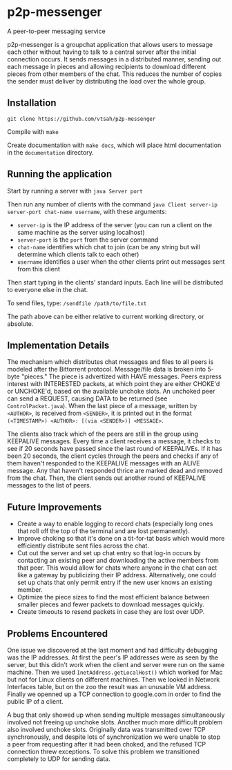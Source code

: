 # p2p-messenger
A peer-to-peer messaging service

p2p-messenger is a groupchat application that allows users to message each other without having to talk to a central server after the initial connection occurs. It sends messages in a distributed manner, sending out each message in pieces and allowing recipients to download different pieces from other members of the chat. This reduces the number of copies the sender must deliver by distributing the load over the whole group.

## Installation

`git clone https://github.com/vtsah/p2p-messenger`

Compile with `make`

Create documentation with `make docs`, which will place html documentation in the `documentation` directory.

## Running the application

Start by running a server with `java Server port`

Then run any number of clients with the command `java Client server-ip server-port chat-name username`, with these arguments:

* `server-ip` is the IP address of the server (you can run a client on the same machine as the server using localhost)
* `server-port` is the `port` from the server command
* `chat-name` identifies which chat to join (can be any string but will determine which clients talk to each other)
* `username` identifies a user when the other clients print out messages sent from this client

Then start typing in the clients' standard inputs. Each line will be distributed to everyone else in the chat.

To send files, type:
`/sendfile /path/to/file.txt`

The path above can be either relative to current working directory, or absolute.

## Implementation Details

The mechanism which distributes chat messages and files to all peers is modeled after the Bittorrent protocol.
Message/file data is broken into 5-byte "pieces." The piece is advertized with HAVE messages. Peers express interest with INTERESTED packets, at which point they are either CHOKE'd or UNCHOKE'd, based on the available unchoke slots. An unchoked peer can send a REQUEST, causing DATA to be returned (see `ControlPacket.java`).
When the last piece of a message, written by `<AUTHOR>`, is received from `<SENDER>`, it is printed out in the format `(<TIMESTAMP>) <AUTHOR>: [(via <SENDER>)] <MESSAGE>`.

The clients also track which of the peers are still in the group using KEEPALIVE messages. Every time a client receives a message, it checks to see if 20 seconds have passed since the last round of KEEPALIVEs. If it has been 20 seconds, the client cycles through the peers and checks if any of them haven't responded to the KEEPALIVE messages with an ALIVE message. Any that haven't responded thrice are marked dead and removed from the chat. Then, the client sends out another round of KEEPALIVE messages to the list of peers.

## Future Improvements

* Create a way to enable logging to record chats (especially long ones that roll off the top of the terminal and are lost permanently).
* Improve choking so that it's done on a tit-for-tat basis which would more efficiently distribute sent files across the chat.
* Cut out the server and set up chat entry so that log-in occurs by contacting an existing peer and downloading the active members from that peer. This would allow for chats where anyone in the chat can act like a gateway by publicizing their IP address. Alternatively, one could set up chats that only permit entry if the new user knows an existing member.
* Optimize the piece sizes to find the most efficient balance between smaller pieces and fewer packets to download messages quickly.
* Create timeouts to resend packets in case they are lost over UDP.

## Problems Encountered

One issue we discovered at the last moment and had difficulty debugging was the IP addresses. At first the peer's IP addresses were as seen by the server, but this didn't work when the client and server were run on the same machine. Then we used `InetAddress.getLocalHost()` which worked for Mac but not for Linux clients on different machines. Then we looked in Network Interfaces table, but on the zoo the result was an unusable VM address. Finally we openned up a TCP connection to google.com in order to find the public IP of a client.

A bug that only showed up when sending multiple messages simultaneously involved not freeing up unchoke slots.
Another much more difficult problem also involved unchoke slots. Originally data was transmitted over TCP synchronously, and despite lots of synchronization we were unable to stop a peer from requesting after it had been choked, and the refused TCP connection threw exceptions. To solve this problem we transitioned completely to UDP for sending data.
